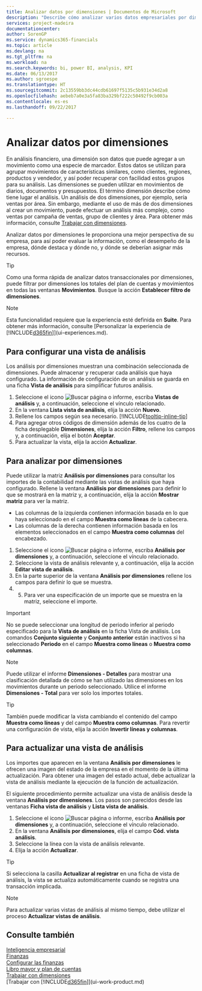 ```yaml
---
title: Analizar datos por dimensiones | Documentos de Microsoft
description: "Describe cómo analizar varios datos empresariales por dimensiones."
services: project-madeira
documentationcenter: 
author: SorenGP
ms.service: dynamics365-financials
ms.topic: article
ms.devlang: na
ms.tgt_pltfrm: na
ms.workload: na
ms.search.keywords: bi, power BI, analysis, KPI
ms.date: 06/13/2017
ms.author: sgroespe
ms.translationtype: HT
ms.sourcegitcommit: 2c13559bb3dc44cdb61697f5135c5b931e34d2a8
ms.openlocfilehash: aebeb7a0e3a5fa83ba329bf222c50492f9cb003a
ms.contentlocale: es-es
ms.lasthandoff: 09/22/2017

---
```

#  <a name="how-to-analyze-data-by-dimensions"></a>Analizar datos por dimensiones
En análisis financiero, una dimensión son datos que puede agregar a un movimiento como una especie de marcador. Estos datos se utilizan para agrupar movimientos de características similares, como clientes, regiones, productos y vendedor, y así poder recuperar con facilidad estos grupos para su análisis. Las dimensiones se pueden utilizar en movimientos de diarios, documentos y presupuestos. El término dimensión describe cómo tiene lugar el análisis. Un análisis de dos dimensiones, por ejemplo, sería ventas por área. Sin embargo, mediante el uso de más de dos dimensiones al crear un movimiento, puede efectuar un análisis más complejo, como ventas por campaña de ventas, grupo de clientes y área. Para obtener más información, consulte [Trabajar con dimensiones](finance-dimensions.md).

Analizar datos por dimensiones le proporciona una mejor perspectiva de su empresa, para así poder evaluar la información, como el desempeño de la empresa, dónde destaca y dónde no, y dónde se deberían asignar más recursos.

> [!TIP]
> Como una forma rápida de analizar datos transaccionales por dimensiones, puede filtrar por dimensiones los totales del plan de cuentas y movimientos en todas las ventanas **Movimientos**. Busque la acción **Establecer filtro de dimensiones**.

> [!NOTE]  
>   Esta funcionalidad requiere que la experiencia esté definida en **Suite**. Para obtener más información, consulte [Personalizar la experiencia de [!INCLUDE[d365fin](includes/d365fin_md.md)]](ui-experiences.md).

## <a name="to-set-up-an-analysis-view"></a>Para configurar una vista de análisis  
Los análisis por dimensiones muestran una combinación seleccionada de dimensiones. Puede almacenar y recuperar cada análisis que haya configurado. La información de configuración de un análisis se guarda en una ficha **Vista de análisis** para simplificar futuros análisis.  

1. Seleccione el icono ![Buscar página o informe](media/ui-search/search_small.png "icono Buscar página o informe"), escriba **Vistas de análisis** y, a continuación, seleccione el vínculo relacionado.  
2. En la ventana **Lista vista de análisis**, elija la acción **Nuevo**.
3. Rellene los campos según sea necesario. [!INCLUDE[tooltip-inline-tip](includes/tooltip-inline-tip_md.md)]
4. Para agregar otros códigos de dimensión además de los cuatro de la ficha desplegable **Dimensiones**, elija la acción **Filtro**, rellene los campos y, a continuación, elija el botón **Aceptar**.  
5. Para actualizar la vista, elija la acción **Actualizar**.

## <a name="to-analyze-by-dimensions"></a>Para analizar por dimensiones
Puede utilizar la matriz **Análisis por dimensiones** para consultar los importes de la contabilidad mediante las vistas de análisis que haya configurado. Rellene la ventana **Análisis por dimensiones** para definir lo que se mostrará en la matriz y, a continuación, elija la acción **Mostrar matriz** para ver la matriz.  

- Las columnas de la izquierda contienen información basada en lo que haya seleccionado en el campo **Muestra como líneas** de la cabecera.  
- Las columnas de la derecha contienen información basada en los elementos seleccionados en el campo **Muestra como columnas** del encabezado.  

1. Seleccione el icono ![Buscar página o informe](media/ui-search/search_small.png "icono Buscar página o informe"), escriba **Análisis por dimensiones** y, a continuación, seleccione el vínculo relacionado.  
2. Seleccione la vista de análisis relevante y, a continuación, elija la acción **Editar vista de análisis**.
3. En la parte superior de la ventana **Análisis por dimensiones** rellene los campos para definir lo que se muestra.
4. 5. Para ver una especificación de un importe que se muestra en la matriz, seleccione el importe.  

> [!IMPORTANT]  
>   No se puede seleccionar una longitud de periodo inferior al periodo especificado para la **Vista de análisis** en la ficha Vista de análisis. Los comandos **Conjunto siguiente** y **Conjunto anterior** están inactivos si ha seleccionado **Periodo** en el campo **Muestra como líneas** o **Muestra como columnas**.  

> [!NOTE]  
>   Puede utilizar el informe **Dimensiones - Detalles** para mostrar una clasificación detallada de cómo se han utilizado las dimensiones en los movimientos durante un periodo seleccionado. Utilice el informe **Dimensiones - Total** para ver solo los importes totales.  

> [!TIP]  
>   También puede modificar la vista cambiando el contenido del campo **Muestra como líneas** y del campo **Muestra como columnas**. Para revertir una configuración de vista, elija la acción **Invertir líneas y columnas**.

## <a name="to-update-an-analysis-view"></a>Para actualizar una vista de análisis  
Los importes que aparecen en la ventana **Análisis por dimensiones** le ofrecen una imagen del estado de la empresa en el momento de la última actualización. Para obtener una imagen del estado actual, debe actualizar la vista de análisis mediante la ejecución de la función de actualización.

El siguiente procedimiento permite actualizar una vista de análisis desde la ventana **Análisis por dimensiones**. Los pasos son parecidos desde las ventanas **Ficha vista de análisis** y **Lista vista de análisis**.  

1. Seleccione el icono ![Buscar página o informe](media/ui-search/search_small.png "icono Buscar página o informe"), escriba **Análisis por dimensiones** y, a continuación, seleccione el vínculo relacionado.  
2. En la ventana **Análisis por dimensiones**, elija el campo **Cód. vista análisis**.  
3. Seleccione la línea con la vista de análisis relevante.  
4. Elija la acción **Actualizar**.  

> [!TIP]  
>   Si selecciona la casilla **Actualizar al registrar** en una ficha de vista de análisis, la vista se actualiza automáticamente cuando se registra una transacción implicada.

> [!NOTE]  
>   Para actualizar varias vistas de análisis al mismo tiempo, debe utilizar el proceso **Actualizar vistas de análisis**.  

## <a name="see-also"></a>Consulte también
[Inteligencia empresarial](bi.md)  
[Finanzas](finance.md)  
[Configurar las finanzas](finance-setup-finance.md)  
[Libro mayor y plan de cuentas](finance-general-ledger.md)  
[Trabajar con dimensiones](finance-dimensions.md)  
[Trabajar con [!INCLUDE[d365fin](includes/d365fin_md.md)]](ui-work-product.md)  

